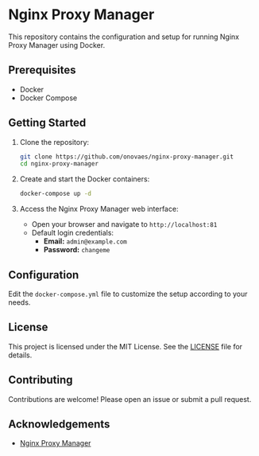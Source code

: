 # Nginx Proxy Manager

This repository contains the configuration and setup for running Nginx Proxy Manager using Docker.

## Prerequisites

- Docker
- Docker Compose

## Getting Started

1. Clone the repository:
    ```sh
    git clone https://github.com/onovaes/nginx-proxy-manager.git
    cd nginx-proxy-manager
    ```

2. Create and start the Docker containers:
    ```sh
    docker-compose up -d
    ```

3. Access the Nginx Proxy Manager web interface:
    - Open your browser and navigate to `http://localhost:81`
    - Default login credentials:
        - **Email:** `admin@example.com`
        - **Password:** `changeme`

## Configuration

Edit the `docker-compose.yml` file to customize the setup according to your needs.

## License

This project is licensed under the MIT License. See the [LICENSE](LICENSE) file for details.

## Contributing

Contributions are welcome! Please open an issue or submit a pull request.

## Acknowledgements

- [Nginx Proxy Manager](https://nginxproxymanager.com/)
